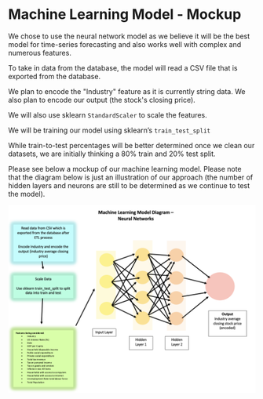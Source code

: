 # Machine Learning Model - Mockup 

We chose to use the neural network model as we believe it will be the best model for time-series forecasting and also works well with complex and numerous features.

To take in data from the database, the model will read a CSV file that is exported from the database.

We plan to encode the "Industry" feature as it is currently string data. We also plan to encode our output (the stock's closing price).

We will also use sklearn `StandardScaler` to scale the features.

We will be training our model using sklearn’s `train_test_split`

While train-to-test percentages will be better determined once we clean our datasets, we are initially thinking a 80% train and 20% test split.

Please see below a mockup of our machine learning model. Please note that the diagram below is just an illustration of our approach (the number of hidden layers and neurons are still to be determined as we continue to test the model).


![ml_mockup](ml_mockup.png)
